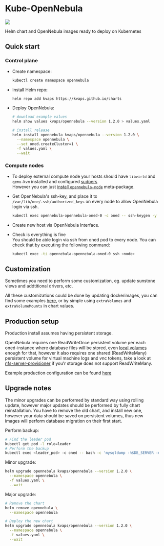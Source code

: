 # Kube-OpenNebula

![](https://opennebula.org/wp-content/uploads/2019/04/img-logo-blue.svg)

Helm chart and OpenNebula images ready to deploy on Kubernetes

## Quick start

### Control plane

* Create namespace:
  
  ```bash
  kubectl create namespace opennebula
  ```

* Install Helm repo:

  ```bash
  helm repo add kvaps https://kvaps.github.io/charts
  ```
  
* Deploy OpenNebula:
  
  ```bash
  # download example values
  helm show values kvaps/opennebula --version 1.2.0 > values.yaml

  # install release
  helm install opennebula kvaps/opennebula --version 1.2.0 \
    --namespace opennebula \
    --set oned.createCluster=1 \
    -f values.yaml \
    --wait
  ```

### Compute nodes

* To deploy external compute node your hosts should have `libvirtd` and `qemu-kvm` installed and configured [sudoers](https://github.com/OpenNebula/one/tree/release-5.10.1/share/pkgs/sudoers).  
  However you can just [install `opennebula-node`](https://docs.opennebula.org/5.10/deployment/node_installation/kvm_node_installation.html) meta-package.

* Get OpenNebula's ssh-key, and place it to `/var/lib/one/.ssh/authorized_keys` on every node to allow OpenNebula login via ssh.
  ```bash
  kubectl exec opennebula-opennebula-oned-0 -c oned -- ssh-keygen -y -f /var/lib/one/.ssh/id_rsa
  ```

* Create new host via OpenNebula Interface.


* Check is everything is fine  
  You should be able login via ssh from oned pod to every node. You can check that by executing the following command:
  ```bash
  kubectl exec -ti opennebula-opennebula-oned-0 ssh <node>
  ```

## Customization

Sometimes you need to perform some customization, eg. update sunstone views and addtitional drivers, etc.

All these customizations could be done by updating dockerimages, you can find some examples [here](examples/prod/dockerfiles), or by simple using `extraVolumes` and `extraVolumeMounts` in chart values.

## Production setup

Production install assumes having persistent storage.

OpenNebula requires one ReadWriteOnce persistent volume per each oned-instance where database files will be stored, even [local volumes](https://kubernetes.io/blog/2019/04/04/kubernetes-1.14-local-persistent-volumes-ga/) enough for that, however it also requires one shared (ReadWriteMany) persistent volume for virtual machine logs and vnc tokens, take a look at [nfs-server-provisioner](https://github.com/helm/charts/tree/master/stable/nfs-server-provisioner) if you'r storage does not support ReadWriteMany.

Example production configuration can be found [here](examples/prod/deploy)

## Upgrade notes

The minor upgrades can be performed by standard way using rolling update, however major updates should be performed by fully chart reinstallation.
You have to remove the old chart, and install new one, however your data should be saved on persistent volumes, thus new images will perform database migration on their first start.

Perform backup:
```bash
# Find the leader pod
kubectl get pod -l role=leader
# Perform the backup
kubectl exec <leader_pod> -c oned -- bash -c 'mysqldump -h$DB_SERVER -u$DB_USER -p$DB_PASSWORD $DB_NAME | gzip -9' > backup.sql.gz
```

Minor upgrade:
```bash
helm upgrade opennebula kvaps/opennebula --version 1.2.0 \
  --namespace opennebula \
  -f values.yaml \
  --wait
```

Major upgrade:
```bash
# Remove the chart
helm remove opennebula \
  --namespace opennebula

# Deploy the new chart
helm upgrade opennebula kvaps/opennebula --version 1.2.0 \
  --namespace opennebula \
  -f values.yaml \
  --wait
```
